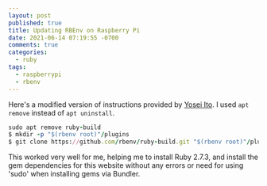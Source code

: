 ```yaml
---
layout: post
published: true
title: Updating RBEnv on Raspberry Pi
date: 2021-06-14 07:19:55 -0700
comments: true
categories:
  - ruby
tags:
  - raspberrypi
  - rbenv
---
```


Here's a modified version of instructions provided by [Yosei Ito]. I used
`apt remove` instead of `apt uninstall`.

<!--more-->

```ruby
sudo apt remove ruby-build
$ mkdir -p "$(rbenv root)"/plugins
$ git clone https://github.com/rbenv/ruby-build.git "$(rbenv root)"/plugins/ruby-build
```

This worked very well for me, helping me to install Ruby 2.7.3, and install
the gem dependencies for this website without any errors or need for using
'sudo' when installing gems via Bundler.

[Yosei Ito]: https://lmlab.net/memo/2021/06/03/use-rbenv-on-raspberrypi.html
